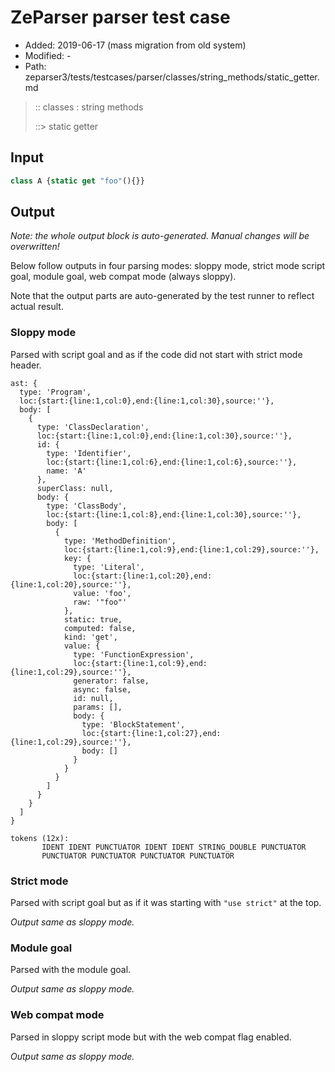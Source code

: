 # ZeParser parser test case

- Added: 2019-06-17 (mass migration from old system)
- Modified: -
- Path: zeparser3/tests/testcases/parser/classes/string_methods/static_getter.md

> :: classes : string methods
>
> ::> static getter

## Input

`````js
class A {static get "foo"(){}}
`````

## Output

_Note: the whole output block is auto-generated. Manual changes will be overwritten!_

Below follow outputs in four parsing modes: sloppy mode, strict mode script goal, module goal, web compat mode (always sloppy).

Note that the output parts are auto-generated by the test runner to reflect actual result.

### Sloppy mode

Parsed with script goal and as if the code did not start with strict mode header.

`````
ast: {
  type: 'Program',
  loc:{start:{line:1,col:0},end:{line:1,col:30},source:''},
  body: [
    {
      type: 'ClassDeclaration',
      loc:{start:{line:1,col:0},end:{line:1,col:30},source:''},
      id: {
        type: 'Identifier',
        loc:{start:{line:1,col:6},end:{line:1,col:6},source:''},
        name: 'A'
      },
      superClass: null,
      body: {
        type: 'ClassBody',
        loc:{start:{line:1,col:8},end:{line:1,col:30},source:''},
        body: [
          {
            type: 'MethodDefinition',
            loc:{start:{line:1,col:9},end:{line:1,col:29},source:''},
            key: {
              type: 'Literal',
              loc:{start:{line:1,col:20},end:{line:1,col:20},source:''},
              value: 'foo',
              raw: '"foo"'
            },
            static: true,
            computed: false,
            kind: 'get',
            value: {
              type: 'FunctionExpression',
              loc:{start:{line:1,col:9},end:{line:1,col:29},source:''},
              generator: false,
              async: false,
              id: null,
              params: [],
              body: {
                type: 'BlockStatement',
                loc:{start:{line:1,col:27},end:{line:1,col:29},source:''},
                body: []
              }
            }
          }
        ]
      }
    }
  ]
}

tokens (12x):
       IDENT IDENT PUNCTUATOR IDENT IDENT STRING_DOUBLE PUNCTUATOR
       PUNCTUATOR PUNCTUATOR PUNCTUATOR PUNCTUATOR
`````

### Strict mode

Parsed with script goal but as if it was starting with `"use strict"` at the top.

_Output same as sloppy mode._

### Module goal

Parsed with the module goal.

_Output same as sloppy mode._

### Web compat mode

Parsed in sloppy script mode but with the web compat flag enabled.

_Output same as sloppy mode._
